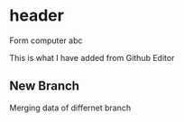 # header

Form computer abc

This is what I have added from Github Editor

## New Branch

Merging data of differnet branch
